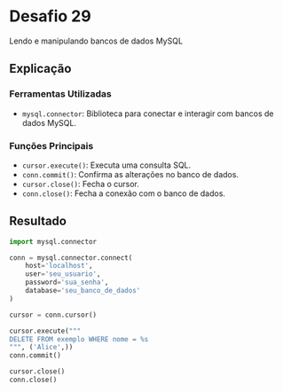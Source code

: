 # Desafio 29

Lendo e manipulando bancos de dados MySQL

## Explicação

### Ferramentas Utilizadas

- `mysql.connector`: Biblioteca para conectar e interagir com bancos de dados MySQL.

### Funções Principais

- `cursor.execute()`: Executa uma consulta SQL.
- `conn.commit()`: Confirma as alterações no banco de dados.
- `cursor.close()`: Fecha o cursor.
- `conn.close()`: Fecha a conexão com o banco de dados.

## Resultado

```py
import mysql.connector

conn = mysql.connector.connect(
    host='localhost',
    user='seu_usuario',
    password='sua_senha',
    database='seu_banco_de_dados'
)

cursor = conn.cursor()

cursor.execute("""
DELETE FROM exemplo WHERE nome = %s
""", ('Alice',))
conn.commit()

cursor.close()
conn.close()
```